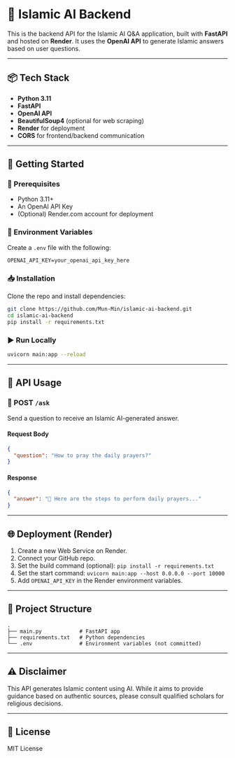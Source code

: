 # 🕌 Islamic AI Backend

This is the backend API for the Islamic AI Q&A application, built with **FastAPI** and hosted on **Render**. It uses the **OpenAI API** to generate Islamic answers based on user questions.

---

## 📦 Tech Stack

- **Python 3.11**
- **FastAPI**
- **OpenAI API**
- **BeautifulSoup4** (optional for web scraping)
- **Render** for deployment
- **CORS** for frontend/backend communication

---

## 🚀 Getting Started

### 🔧 Prerequisites

- Python 3.11+
- An OpenAI API Key
- (Optional) Render.com account for deployment

### 🔑 Environment Variables

Create a `.env` file with the following:

```env
OPENAI_API_KEY=your_openai_api_key_here
```

### 📥 Installation

Clone the repo and install dependencies:

```bash
git clone https://github.com/Mun-Min/islamic-ai-backend.git
cd islamic-ai-backend
pip install -r requirements.txt
```

### ▶️ Run Locally

```bash
uvicorn main:app --reload
```

---

## 🔁 API Usage

### 📩 POST `/ask`

Send a question to receive an Islamic AI-generated answer.

#### Request Body

```json
{
  "question": "How to pray the daily prayers?"
}
```

#### Response

```json
{
  "answer": "🕌 Here are the steps to perform daily prayers..."
}
```

---

## 🌐 Deployment (Render)

1. Create a new Web Service on Render.
2. Connect your GitHub repo.
3. Set the build command (optional): `pip install -r requirements.txt`
4. Set the start command: `uvicorn main:app --host 0.0.0.0 --port 10000`
5. Add `OPENAI_API_KEY` in the Render environment variables.

---

## 📁 Project Structure

```
.
├── main.py            # FastAPI app
├── requirements.txt   # Python dependencies
└── .env               # Environment variables (not committed)
```

---

## ⚠️ Disclaimer

This API generates Islamic content using AI. While it aims to provide guidance based on authentic sources, please consult qualified scholars for religious decisions.

---

## 📜 License

MIT License